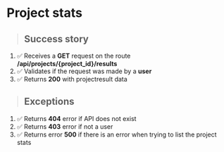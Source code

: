 # Project stats

> ## Success story

1. ✅ Receives a **GET** request on the route **/api/projects/{project_id}/results**
2. ✅ Validates if the request was made by a **user**
3. ✅ Returns **200** with projectresult data

> ## Exceptions

1. ✅ Returns **404** error if API does not exist
2. ✅ Returns **403** error if not a user
3. ✅ Returns error **500** if there is an error when trying to list the project stats